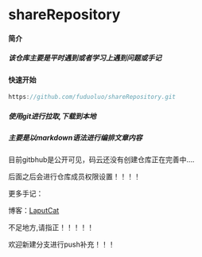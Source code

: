 # shareRepository
#### 简介

##### 该仓库主要是平时遇到或者学习上遇到问题或手记

#### 快速开始

```js
https://github.com/fuduoluo/shareRepository.git
```

##### 使用git进行拉取,下载到本地

##### 主要是以markdown语法进行编排文章内容

目前gitbhub是公开可见，码云还没有创建仓库正在完善中....

后面之后会进行仓库成员权限设置！！！！

更多手记：

博客：[LaputCat](https://www.phpcoder.club/)

不足地方,请指正！！！！！

欢迎新建分支进行push补充！！！ 